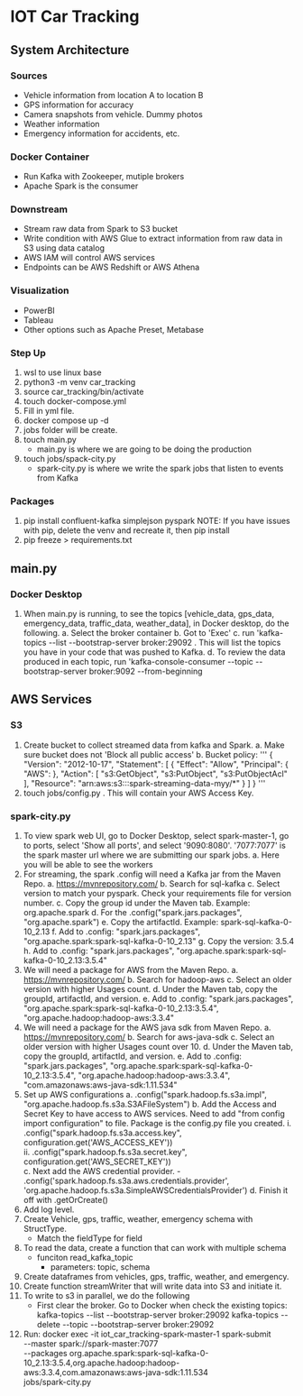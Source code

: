 # IOT Car Tracking

## System Architecture

### Sources
-   Vehicle information from location A to location B
-   GPS information for accuracy
-   Camera snapshots from vehicle. Dummy photos
-   Weather information
-   Emergency information for accidents, etc.

### Docker Container
-   Run Kafka with Zookeeper, mutiple brokers
-   Apache Spark is the consumer

### Downstream
-   Stream raw data from Spark to S3 bucket
-   Write condition with AWS Glue to extract information from raw data in S3 using data catalog
-   AWS IAM will control AWS services
-   Endpoints can be AWS Redshift or AWS Athena

### Visualization
-   PowerBI
-   Tableau
-   Other options such as Apache Preset, Metabase


### Step Up
1. wsl to use linux base
2. python3 -m venv car_tracking
3. source car_tracking/bin/activate
4. touch docker-compose.yml
5. Fill in yml file.
6. docker compose up -d
7. jobs folder will be create.
8. touch main.py
    -   main.py is where we are going to be doing the production
9. touch jobs/spack-city.py
    -   spark-city.py is where we write the spark jobs that listen to events from Kafka

### Packages
1. pip install confluent-kafka simplejson pyspark
NOTE: If you have issues with pip, delete the venv and recreate it, then pip install
2. pip freeze > requirements.txt

## main.py

### Docker Desktop
1. When main.py is running, to see the topics [vehicle_data, gps_data, emergency_data, traffic_data, weather_data], in Docker desktop, do the following.
    a. Select the broker container
    b. Got to 'Exec'
    c. run 'kafka-topics --list --bootstrap-server broker:29092 . This will list the topics you have in your code that was pushed to Kafka.
    d. To review the data produced in each topic, run 'kafka-console-consumer --topic <topic name> --bootstrap-server broker:9092 --from-beginning

## AWS Services
### S3
1. Create bucket to collect streamed data from kafka and Spark.
    a. Make sure bucket does not 'Block all public access'
    b. Bucket policy:
        '''
            {
                "Version": "2012-10-17",
                "Statement": [
                    {
                        "Effect": "Allow",
                        "Principal": {
                            "AWS": <provide AWS arn from IAM>
                        },
                        "Action": [
                            "s3:GetObject",
                            "s3:PutObject",
                            "s3:PutObjectAcl"
                        ],
                        "Resource": "arn:aws:s3:::spark-streaming-data-myy/*"
                    }
                ]
            }
        '''
2. touch jobs/config.py . This will contain your AWS Access Key.

### spark-city.py
1. To view spark web UI, go to Docker Desktop, select spark-master-1, go to ports, select 'Show all ports', and select '9090:8080'. '7077:7077' is the spark master url where we are submitting our spark jobs.
    a. Here you will be able to see the workers
2. For streaming, the spark .config will need a Kafka jar from the Maven Repo.
    a. https://mvnrepository.com/
    b. Search for sql-kafka
    c. Select version to match your pyspark. Check your requirements file for version number.
    c. Copy the group id under the Maven tab. Example: <groupId>org.apache.spark</groupId>
    d. For the .config("spark.jars.packages", "org.apache.spark")
    e. Copy the artifactId. Example: <artifactId>spark-sql-kafka-0-10_2.13</artifactId>
    f. Add to .config: "spark.jars.packages", "org.apache.spark:spark-sql-kafka-0-10_2.13"
    g. Copy the version: <version>3.5.4</version>
    h. Add to .config: "spark.jars.packages", "org.apache.spark:spark-sql-kafka-0-10_2.13:3.5.4"
3. We will need a package for AWS from the Maven Repo.
    a. https://mvnrepository.com/
    b. Search for hadoop-aws
    c. Select an older version with higher Usages count.
    d. Under the Maven tab, copy the groupId, artifactId, and version.
    e. Add to .config: "spark.jars.packages", "org.apache.spark:spark-sql-kafka-0-10_2.13:3.5.4",
            "org.apache.hadoop:hadoop-aws:3.3.4"
4. We will need a package for the AWS java sdk from Maven Repo.
    a. https://mvnrepository.com/
    b. Search for aws-java-sdk
    c. Select an older version with higher Usages count over 10.
    d. Under the Maven tab, copy the groupId, artifactId, and version.
    e. Add to .config: "spark.jars.packages", "org.apache.spark:spark-sql-kafka-0-10_2.13:3.5.4",
            "org.apache.hadoop:hadoop-aws:3.3.4",
            "com.amazonaws:aws-java-sdk:1.11.534"
5. Set up AWS configurations
    a. .config("spark.hadoop.fs.s3a.impl", "org.apache.hadoop.fs.s3a.S3AFileSystem")
    b. Add the Access and Secret Key to have access to AWS services. Need to add "from config import configuration" to file. Package is the config.py file you created.
        i. .config("spark.hadoop.fs.s3a.access.key", configuration.get('AWS_ACCESS_KEY'))\
        ii. .config("spark.hadoop.fs.s3a.secret.key", configuration.get('AWS_SECRET_KEY'))\
    c. Next add the AWS credential provider. 
        - .config('spark.hadoop.fs.s3a.aws.credentials.provider', 'org.apache.hadoop.fs.s3a.SimpleAWSCredentialsProvider')
    d. Finish it off with .getOrCreate()
6. Add log level.
7. Create Vehicle, gps, traffic, weather, emergency schema with StructType.
    - Match the fieldType for field
8. To read the data, create a function that can work with multiple schema
    -   funciton read_kafka_topic
        - parameters: topic, schema
9. Create dataframes from vehicles, gps, traffic, weather, and emergency.
10. Create function streamWriter that will write data into S3 and initiate it.
11. To write to s3 in parallel, we do the following
    - First clear the broker. Go to Docker when check the existing topics:
        kafka-topics --list --bootstrap-server broker:29092
        kafka-topics --delete --topic <names> --bootstrap-server broker:29092
12. Run: docker exec -it iot_car_tracking-spark-master-1 spark-submit \
        --master spark://spark-master:7077 \
        --packages org.apache.spark:spark-sql-kafka-0-10_2.13:3.5.4,org.apache.hadoop:hadoop-aws:3.3.4,com.amazonaws:aws-java-sdk:1.11.534 \
        jobs/spark-city.py
